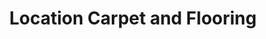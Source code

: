 ---
title: "Location Carpet and Flooring"
url: /painesville/location-carpet-and-flooring/
shop: Fußböden
---